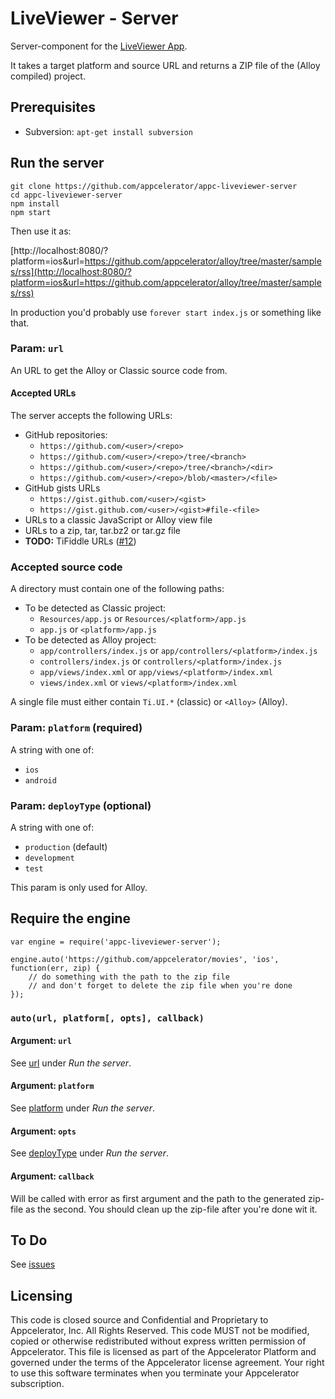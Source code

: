 # LiveViewer - Server

Server-component for the [LiveViewer App](https://github.com/appcelerator/appc-liveviewer-app).

It takes a target platform and source URL and returns a ZIP file of the (Alloy compiled) project.

## Prerequisites

* Subversion: `apt-get install subversion`

## Run the server

```
git clone https://github.com/appcelerator/appc-liveviewer-server
cd appc-liveviewer-server
npm install
npm start
```

Then use it as:

[http://localhost:8080/?platform=ios&url=https://github.com/appcelerator/alloy/tree/master/samples/rss](http://localhost:8080/?platform=ios&url=https://github.com/appcelerator/alloy/tree/master/samples/rss)

In production you'd probably use `forever start index.js` or something like that.

### Param: `url`
An URL to get the Alloy or Classic source code from.

#### Accepted URLs
The server accepts the following URLs:

* GitHub repositories:
  * `https://github.com/<user>/<repo>`
  * `https://github.com/<user>/<repo>/tree/<branch>`
  * `https://github.com/<user>/<repo>/tree/<branch>/<dir>`
  * `https://github.com/<user>/<repo>/blob/<master>/<file>`
* GitHub gists URLs
  * `https://gist.github.com/<user>/<gist>`
  * `https://gist.github.com/<user>/<gist>#file-<file>`
* URLs to a classic JavaScript or Alloy view file
* URLs to a zip, tar, tar.bz2 or tar.gz file
* **TODO:** TiFiddle URLs ([#12](https://github.com/appcelerator/appc-liveviewer-server/issues/12))

### Accepted source code

A directory must contain one of the following paths:

* To be detected as Classic project:
  * `Resources/app.js` or `Resources/<platform>/app.js`
  * `app.js` or `<platform>/app.js`
* To be detected as Alloy project:
  * `app/controllers/index.js` or `app/controllers/<platform>/index.js`
  * `controllers/index.js` or `controllers/<platform>/index.js`
  * `app/views/index.xml` or `app/views/<platform>/index.xml`
  * `views/index.xml` or `views/<platform>/index.xml`

A single file must either contain `Ti.UI.*` (classic) or `<Alloy>` (Alloy).

### Param: `platform` (required)
A string with one of:

* `ios`
* `android`

### Param: `deployType` (optional)
A string with one of:

* `production` (default)
* `development`
* `test`

This param is only used for Alloy.

## Require the engine

```
var engine = require('appc-liveviewer-server');

engine.auto('https://github.com/appcelerator/movies', 'ios', function(err, zip) {
	// do something with the path to the zip file
	// and don't forget to delete the zip file when you're done
});
```

### `auto(url, platform[, opts], callback)`

#### Argument: `url`
See [url](#param-url) under *Run the server*.

#### Argument: `platform`
See [platform](#param-platform) under *Run the server*.

#### Argument: `opts `
See [deployType](#param-deployType) under *Run the server*.

#### Argument: `callback`
Will be called with error as first argument and the path to the generated zip-file as the second. You should clean up the zip-file after you're done wit it.

## To Do
See [issues](https://github.com/appcelerator/appc-liveviewer-server/issues)

## Licensing
This code is closed source and Confidential and Proprietary to Appcelerator, Inc. All Rights Reserved. This code MUST not be modified, copied or otherwise redistributed without express written permission of Appcelerator. This file is licensed as part of the Appcelerator Platform and governed under the terms of the Appcelerator license agreement. Your right to use this software terminates when you terminate your Appcelerator subscription.
